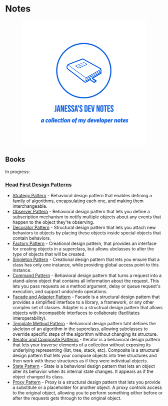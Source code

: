 # Notes

<center><img alt="An image of a notebook with circle around it, underneath the image is text saying Janessa's Dev Notes - A collection of my developer notes" src="image.png" height="400px"></center>

## Books

In progress:

### [Head First Design Patterns](head-first-design-patterns)

- [Strategy Pattern](head-first-design-patterns/ch_01_strategy_pattern/ch_01_code.ts) - Behavioral design pattern that enables defining a family of algorithms, encapsulating each one, and making them interchangeable.
- [Observer Pattern](head-first-design-patterns/ch_02_observer_pattern/ch_02_the_observer_pattern.md) - Behavioral design pattern that lets you define a subscription mechanism to notify multiple objects about any events that happen to the object they're observing.
- [Decorator Pattern](head-first-design-patterns/ch_03_decorator_pattern/notes.md) - Structural design pattern that lets you attach new behaviors to objects by placing these objects inside special objects that contain behaviors.
- [Factory Pattern](head-first-design-patterns/ch_04_factory_pattern/notes.md) - Creational design pattern, that provides an interface for creating objects in a superclass, but allows ubclasses to alter the type of objects that will be created.
- [Singleton Pattern](head-first-design-patterns/ch_05_singleton_pattern/notes.md) - Creational design pattern that lets you ensure that a class has only one instance, while providing global access point to this instance.
- [Command Pattern](head-first-design-patterns/ch_06_command_pattern/notes.md) - Behavioral design pattern that turns a request into a stand-alone object that contains all information about the request. This lets you pass requests as a method argument, delay or queue request's execution, and support undo/redo operations.
- [Facade and Adapter Pattern](head-first-design-patterns/ch_07_adapter_and_facade_pattern/notes.md) - Facade is a structural design pattern that provides a simplified interface to a library, a framework, or any other complex set of classes. Adapter is a structrual design pattern that allows objects with incompatible interfaces to collaborate (facilitates interoperability).
- [Template Method Pattern](head-first-design-patterns/ch_08_template_pattern/notes.md) - Behavioral design pattern taht defines the skeleton of an algorithm in the superclass, allowing subclasses to override specific steps of the algorithm without changing its structure.
- [Iterator and Composite Patterns](head-first-design-patterns/ch_09_iterator_and_composite_pattern/notes.md) - Iterator is a behavioral design pattern that lets your traverse elements of a collection without exposing its underlying representing (list, tree, stack, etc). Composite is a structural design pattern that lets your compose objects into tree structures and then work with these structures as if they were individual objects.
- [State Pattern](head-first-design-patterns/ch_10_state_pattern/notes.md) - State is a behavioral design pattern that lets an object alter its behavior when its internal state changes. It appears as if the object changed its class.
- [Proxy Pattern](head-first-design-patterns/ch_11_proxy_pattern/notes.md) - Proxy is a structural design pattern that lets you provide a substitute or a placeholder for another object. A proxy controls access to the original object, allowing you to perform something either before or after the requests gets through to the original object.
